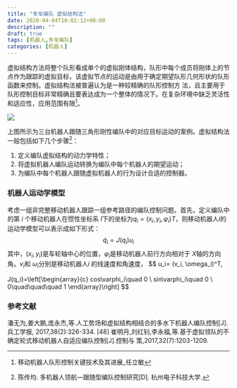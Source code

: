 ```yaml
---
title: "多车编队 虚拟结构法"
date: 2020-04-04T10:02:12+08:00
description: ""
draft: true
tags: [机器人,多车编队]
categories: [机器人]
---
```

虚拟结构方法将整个队形看成单个的虚拟刚体结构，队形中每个成员将刚体上的节点作为跟踪的虚拟目标，该虚拟节点的运动是由用于确定期望队形几何形状的队形函数来控制。虚拟结构法被普遍认为是一种较精确的队形控制方
法，且主要用于队形控制目标非常精确且要表达成为一个整体的情况下。在复杂环境中缺乏灵活性和适应性，应用范围有限[^1]。

![](https://gitee.com/chengshuyi/scripts/raw/master/img/20200405102041.png)

上图所示为三台机器人跟随三角形刚性编队中的对应目标运动的案例。虚拟结构法一般包括如下几个步骤[^2]：

1. 定义编队虚拟结构的动力学特性；
2. 将虚拟机器人编队运动转换为编队中每个机器人的期望运动；
3. 为编队中每个机器人跟随虚拟机器人的行为设计合适的控制器。 

### 机器人运动学模型

考虑一组非完整移动机器人跟踪一组参考路径的编队控制问题。首先，定义编队中的第 $i$ 个移动机器人在惯性坐标系 ${I}$下的坐标为$q_i= (x_i, y_i, \varphi_i)T$，则移动机器人$i$的运动学模型可以表示成如下形式：
$$
\dot{q}_i = J(q_i)u_i
$$
其中，$(x_i, y_i)$是车轮轴中心的位置，$\varphi_i$是移动机器人前行方向相对于 $X$轴的方向角。$v_i$和 $\omega_i$分别是移动机器人$i$ 的线速度和角速度，
$$
u_i= (v_i, \omega_i)^T,

J(q_i)=\left[\begin{array}{c}
cos\varphi_i\quad 0 \\
sin\varphi_i\quad 0 \\
0\quad\quad\quad 1
\end{array}\right]
$$


### 参考文献

[^1]: 移动机器人队形控制关键技术及其进展_任立敏

[^2]: 陈传均. 多机器人领航—跟随型编队控制研究[D]. 杭州电子科技大学.







潘无为,姜大鹏,庞永杰,等.人工势场和虚拟结构相结合的多水下机器人编队控制[J].兵工学报,
2017,38(2):326-334.
[48] 崔明月,刘红钊,李永福,等.基于虚拟领队的不确定轮式移动机器人自适应编队控制[J].控制与
策,2017,32(7):1203-1209.